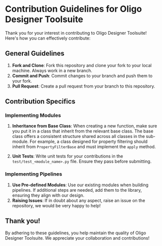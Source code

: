 # Contribution Guidelines for Oligo Designer Toolsuite

Thank you for your interest in contributing to Oligo Designer Toolsuite! Here's how you can effectively contribute:

## General Guidelines

1. **Fork and Clone**: Fork this repository and clone your fork to your local machine. Always work in a new branch.
2. **Commit and Push**: Commit changes to your branch and push them to your fork.
3. **Pull Request**: Create a pull request from your branch to this repository.

## Contribution Specifics

### Implementing Modules

1. **Inheritance from Base Class**: When creating a new function, make sure you put it in a class that inherit from the relevant base class. The base class offers a consistent structure shared across all classes in the sub-module. For example, a class designed for property filtering should inherit from `PropertyFilterBase` and must implement the `apply` method.

3. **Unit Tests**: Write unit tests for your contributions in the `test/test_<module_name>.py` file. Ensure they pass before submitting.

### Implementing Pipelines

1. **Use Pre-defined Modules**: Use our existing modules when building pipelines. If additional steps are needed, add them to the library, ensuring they align with our design.
2. **Raising Issues**: If in doubt about any aspect, raise an issue on the repository, we would be very happy to help!

## Thank you!
By adhering to these guidelines, you help maintain the quality of Oligo Designer Toolsuite. We appreciate your collaboration and contributions!
